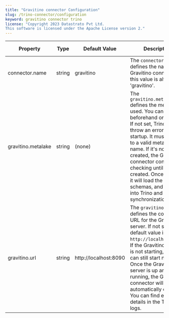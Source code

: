 ```yaml
---
title: "Gravitino connector Configuration"
slug: /trino-connector/configuration
keyword: gravitino connector trino
license: "Copyright 2023 Datastrato Pvt Ltd.
This software is licensed under the Apache License version 2."
---
```


| Property           | Type   | Default Value           | Description                                                                                                                                                                                                                                                                                                                                                                           | Required | Since Version |
|--------------------|--------|-------------------------|---------------------------------------------------------------------------------------------------------------------------------------------------------------------------------------------------------------------------------------------------------------------------------------------------------------------------------------------------------------------------------------|----------|---------------|
| connector.name     | string | gravitino               | The `connector.name` defines the name of Gravitino connector, this value is always 'gravitino'.                                                                                                                                                                                                                                                                                       | Yes      | 0.2.0         |
| gravitino.metalake | string | (none)                  | The `gravitino.metalake` defines the metalake used. You can create it beforehand or later on. If not set, Trino might throw an error upon startup. It must be set to a valid metalake name. If it's not created, the Gravitino connector continues checking until it's created. Once created, it will load the catalogs, schemas, and tables into Trino and maintain synchronization. | Yes      | 0.2.0         |
| gravitino.url      | string | http://localhost:8090   | The `gravitino.url` defines the connection URL for the Gravitino server. If not set, the default value is `http://localhost:8090`. If the Gravitino server is not starting, Trino can still start normally. Once the Gravitino server is up and running, the Gravitino connector will automatically connect. You can find error details in the Trino logs.                            | Yes      | 0.2.0         |
